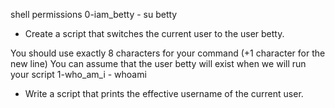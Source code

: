 shell permissions
0-iam_betty - su betty
* Create a script that switches the current user to the user betty.

You should use exactly 8 characters for your command (+1 character for the new line)
You can assume that the user betty will exist when we will run your script
1-who_am_i - whoami
* Write a script that prints the effective username of the current user.
